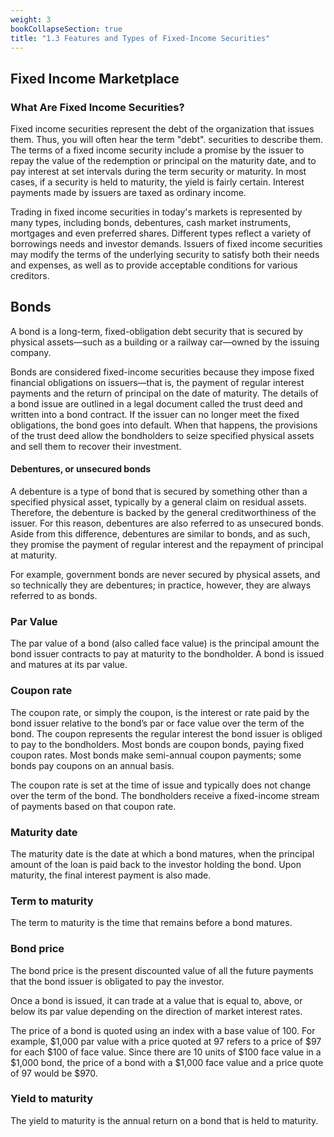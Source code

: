 ```yaml
---
weight: 3
bookCollapseSection: true
title: "1.3 Features and Types of Fixed-Income Securities"
---
```


## Fixed Income Marketplace

### What Are Fixed Income Securities?

Fixed income securities represent the debt of the organization that issues them. Thus, you will often hear the term "debt".
securities to describe them. The terms of a fixed income security include a promise by the issuer to repay
the value of the redemption or principal on the maturity date, and to pay interest at set intervals during the term
security or maturity. In most cases, if a security is held to maturity, the yield is fairly certain. Interest
payments made by issuers are taxed as ordinary income.

Trading in fixed income securities in today's markets is represented by many types, including bonds, debentures, cash
market instruments, mortgages and even preferred shares. Different types reflect a variety of borrowings needs and investor demands.
Issuers of fixed income securities may modify the terms of the underlying security to satisfy both
their needs and expenses, as well as to provide acceptable conditions for various creditors.

## Bonds
A bond is a long-term, fixed-obligation debt security that is secured by physical assets—such as a building or a
railway car—owned by the issuing company.

Bonds are considered fixed-income securities because they impose fixed financial obligations on issuers—that is, the
payment of regular interest payments and the return of principal on the date of maturity. The details of a bond issue
are outlined in a legal document called the trust deed and written into a bond contract. If the issuer can no longer
meet the fixed obligations, the bond goes into default. When that happens, the provisions of the trust deed allow
the bondholders to seize specified physical assets and sell them to recover their investment.

#### Debentures, or unsecured bonds
A debenture is a type of bond that is secured by something other than a specified physical asset, typically by a
general claim on residual assets. Therefore, the debenture is backed by the general creditworthiness of the issuer.
For this reason, debentures are also referred to as unsecured bonds. Aside from this difference, debentures are similar
to bonds, and as such, they promise the payment of regular interest and the repayment of principal at maturity.

For example, government bonds are never secured by physical assets, and so technically
they are debentures; in practice, however, they are always referred to as bonds.

### Par Value
The par value of a bond (also called face value) is the principal amount the
bond issuer contracts to pay at maturity to the bondholder. A bond is issued and
matures at its par value.

### Coupon rate
The coupon rate, or simply the coupon, is the interest or rate paid by the bond
issuer relative to the bond’s par or face value over the term of the bond.
The coupon represents the regular interest the bond issuer is obliged to pay to the bondholders.
Most bonds are coupon bonds, paying fixed coupon rates. 
Most bonds make semi-annual coupon payments; some bonds pay coupons on an annual basis.

The coupon rate is set at the time of issue and typically does not change over the
term of the bond.
The bondholders receive a fixed-income stream of payments based on that coupon rate. 

### Maturity date
The maturity date is the date at which a bond matures, when the principal
amount of the loan is paid back to the investor holding the bond. Upon maturity,
the final interest payment is also made.

### Term to maturity
The term to maturity is the time that remains before a bond matures.

### Bond price
The bond price is the present discounted value of all the future payments that the
bond issuer is obligated to pay the investor.

Once a bond is issued, it can trade at a value that is equal to, above, or below its
par value depending on the direction of market interest rates.

The price of a bond is quoted using an index with a base value of 100. For example,
$1,000 par value with a price quoted at 97 refers to a price of $97 for each $100 of
face value. Since there are 10 units of $100 face value in a $1,000 bond, the price
of a bond with a $1,000 face value and a price quote of 97 would be $970.

### Yield to maturity
The yield to maturity is the annual return on a bond that is held to maturity.

